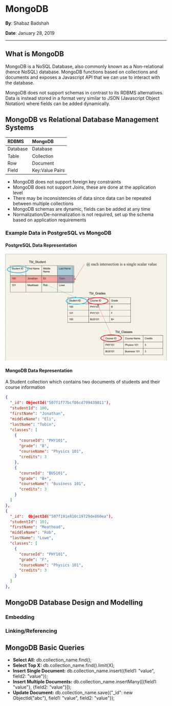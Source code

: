 # MongoDB

__By__: Shabaz Badshah

__Date__: January 28, 2019

----

## What is MongoDB

MongoDB is a NoSQL Database, also commonly known as a Non-relational (hence NoSQL) database. MongoDB functions based on collections and documents and exposes a Javascript API that we can use to interact with the database.

MongoDB does not support schemas in contrast to its RDBMS alternatives. Data is instead stored in a format very similar to JSON (Javascript Object Notation) where fields can be added dynamically.

## MongoDB vs Relational Database Management Systems

| RDBMS    | MongoDB        |
|:---------|:---------------|
| Database | Database       |
| Table    | Collection     |
| Row      | Document       |
| Field    | Key:Value Pairs |

- MongoDB does not support foreign key constraints
- MongoDB does not support *Joins*, these are done at the application level
- There may be inconsistencies of data since data can be repeated between multiple collections
- MongoDB schemas are dynamic, fields can be added at any time
- Normalization/De-normalization is not required, set up the schema based on application requirements

### Example Data in PostgreSQL vs MongoDB

#### PostgreSQL Data Representation

![An example table of student's, their courses, and their grades](./student-data-model-postgresql.png "An example table of student's, their courses, and their grades")

#### MongoDB Data Representation

A Student collection which contains two documents of students and their course information

```json
{
  "_id": ObjectId("507f1f77bcf86cd799439011"),
  "studentId": 100,
  "firstName": "Jonathan",
  "middleName": "Eli",
  "lastName": "Tobin",
  "classes": [
    {
      "courseId": "PHY101",
      "grade": "B",
      "courseName": "Physics 101",
      "credits": 3
    },
    {
      "courseId": "BUS101",
      "grade": "B+",
      "courseName": "Business 101",
      "credits": 3
    }
  ]
},
{
  "_id":  ObjectId("507f191e810c19729de860ea"),
  "studentId": 101,
  "firstName": "Meathead",
  "middleName": "Rob",
  "lastName": "Lowe",
  "classes": [
    {
      "courseId": "PHY101",
      "grade": "F",
      "courseName": "Physics 101",
      "credits": 3
    }
  ]
},
```

## MongoDB Database Design and Modelling

### Embedding

### Linking/Referencing

## MongoDB Basic Queries

- __Select All:__ db.collection_name.find();
- __Select Top X:__ db.collection_name.find().limit(X);
- __Insert Single Document:__ db.collection_name.insert({field1: "value", field2: "value"});
- __Insert Multiple Documents:__ db.collection_name.insertMany([{field1: "value"}, {field2: "value"}]);
- __Update Document:__ db.collection_name.save({"_id": new ObjectId("abc"), field1: "value", field2: "value"});